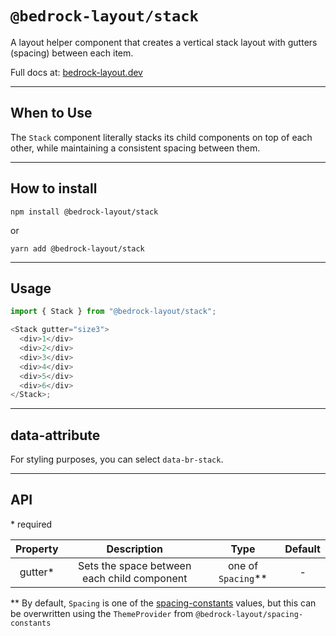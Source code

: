 # `@bedrock-layout/stack`

A layout helper component that creates a vertical stack layout with gutters (spacing) between each item.

Full docs at: [bedrock-layout.dev](https://bedrock-layout.dev/)

---

## When to Use

The `Stack` component literally stacks its child components on top of each other, while maintaining a consistent spacing between them.

---

## How to install

`npm install @bedrock-layout/stack`

or

`yarn add @bedrock-layout/stack`

---

## Usage

```javascript
import { Stack } from "@bedrock-layout/stack";

<Stack gutter="size3">
  <div>1</div>
  <div>2</div>
  <div>3</div>
  <div>4</div>
  <div>5</div>
  <div>6</div>
</Stack>;
```

---

## data-attribute

For styling purposes, you can select `data-br-stack`.

---

## API

\* required

| Property |                 Description                 |         Type         | Default |
| :------: | :-----------------------------------------: | :------------------: | :-----: |
| gutter\* | Sets the space between each child component | one of `Spacing`\*\* |    -    |

\*\* By default, `Spacing` is one of the [spacing-constants](https://github.com/Bedrock-Layouts/Bedrock/tree/main/packages/spacing-constants) values, but this can be overwritten using the `ThemeProvider` from `@bedrock-layout/spacing-constants`
